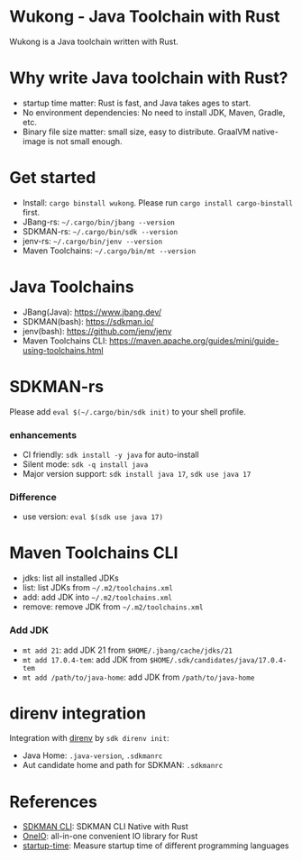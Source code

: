 Wukong - Java Toolchain with Rust
====================================
Wukong is a Java toolchain written with Rust.

# Why write Java toolchain with Rust?

- startup time matter: Rust is fast, and Java takes ages to start.
- No environment dependencies: No need to install JDK, Maven, Gradle, etc.
- Binary file size matter: small size, easy to distribute. GraalVM native-image is not small enough.

# Get started

- Install: `cargo binstall wukong`. Please run `cargo install cargo-binstall` first.
- JBang-rs: `~/.cargo/bin/jbang --version`
- SDKMAN-rs: `~/.cargo/bin/sdk --version`
- jenv-rs: `~/.cargo/bin/jenv --version`
- Maven Toolchains: `~/.cargo/bin/mt --version`

# Java Toolchains

- JBang(Java): https://www.jbang.dev/
- SDKMAN(bash): https://sdkman.io/
- jenv(bash): https://github.com/jenv/jenv
- Maven Toolchains CLI: https://maven.apache.org/guides/mini/guide-using-toolchains.html

# SDKMAN-rs

Please add `eval $(~/.cargo/bin/sdk init)` to your shell profile.

### enhancements

* CI friendly: `sdk install -y java` for auto-install
* Silent mode: `sdk -q install java`
* Major version support: `sdk install java 17`, `sdk use java 17`

### Difference

* use version: `eval $(sdk use java 17)`

# Maven Toolchains CLI

- jdks: list all installed JDKs
- list: list JDKs from `~/.m2/toolchains.xml`
- add: add JDK into `~/.m2/toolchains.xml`
- remove: remove JDK from `~/.m2/toolchains.xml`

### Add JDK

- `mt add 21`: add JDK 21 from `$HOME/.jbang/cache/jdks/21`
- `mt add 17.0.4-tem`: add JDK from `$HOME/.sdk/candidates/java/17.0.4-tem`
- `mt add /path/to/java-home`: add JDK from `/path/to/java-home`

# direnv integration

Integration with [direnv](https://direnv.net/) by `sdk direnv init`:

- Java Home: `.java-version`, `.sdkmanrc`
- Aut candidate home and path for SDKMAN: `.sdkmanrc`

# References

* [SDKMAN CLI](https://github.com/sdkman/sdkman-cli-native): SDKMAN CLI Native with Rust
* [OneIO](https://github.com/bgpkit/oneio): all-in-one convenient IO library for Rust
* [startup-time](https://github.com/bdrung/startup-time): Measure startup time of different programming languages
